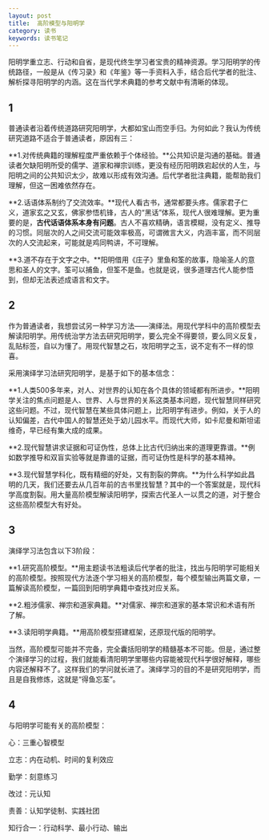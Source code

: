 ```yaml
---
layout: post
title:  高阶模型与阳明学
category: 读书
keywords: 读书笔记
---
```


阳明学重立志、行动和自省，是现代终生学习者宝贵的精神资源。学习阳明学的传统路径，一般是从《传习录》和《年鉴》等一手资料入手，结合后代学者的批注、解析探寻阳明学的内涵。这在当代学术典籍的参考文献中有清晰的体现。

## 1 ##

普通读者沿着传统道路研究阳明学，大都如宝山而空手归。为何如此？我认为传统研究道路不适合于普通读者，原因有三：

**1.对传统典籍的理解程度严重依赖于个体经验。**公共知识是沟通的基础。普通读者欠缺阳明所受的儒学、道家和禅宗训练，更没有经历阳明跌宕起伏的人生，与阳明之间的公共知识太少，故难以形成有效沟通。后代学者批注典籍，能帮助我们理解，但这一困难依然存在。

**2.话语体系制约了交流效率。**现代人看古书，通常都要头疼。儒家君子仁义，道家玄之又玄，佛家参悟机锋，古人的“黑话”体系，现代人很难理解。更为重要的是，**古代话语体系本身有问题**。古人不喜欢精确，语言模糊，没有定义、推导的习惯。同层次的人之间交流可能效率极高，可谓微言大义，内涵丰富，而不同层次的人交流起来，可能就是鸡同鸭讲，不可理解。

**3.道不存在于文字之中。**阳明借用《庄子》里鱼和筌的故事，隐喻圣人的意思和圣人的文字。筌可以捕鱼，但筌不是鱼。也就是说，很多道理古代人能参悟到，但却无法表述成语言和文字。

## 2 ##

作为普通读者，我想尝试另一种学习方法——演绎法。用现代学科中的高阶模型去解读阳明学。用传统治学方法去研究阳明学，要么完全不得要领，要么同义反复，乱贴标签，自以为懂了。用现代智慧之石，攻阳明学之玉，说不定有不一样的惊喜。

采用演绎学习法研究阳明学，是基于如下的基本信念：

**1.人类500多年来，对人、对世界的认知在各个具体的领域都有所进步。**阳明学关注的焦点问题是人、世界、人与世界的关系这类基本问题，现代智慧同样研究这些问题。不过，现代智慧在某些具体问题上，比阳明学有进步。例如，关于人的认知偏差，古代中国人的智慧还处于幼儿园水平。而现代大师，如卡尼曼和斯坦诺维奇，早已经有集大成的成果。

**2.现代智慧讲求证据和可证伪性，总体上比古代归纳出来的道理更靠谱。**例如数学推导和双盲实验等就是靠谱的证据，而可证伪性是科学的基本精神。

**3.现代智慧学科化，既有精细的好处，又有割裂的弊病。**为什么科学如此昌明的几天，我们还要去从几百年前的古书里找智慧？其中的一个答案就是，现代科学高度割裂。用大量高阶模型解读阳明学，探索古代圣人一以贯之的道，对于整合这些高阶模型大有好处。

## 3 ##

演绎学习法包含以下3阶段：

**1.研究高阶模型。**用主题读书法粗读后代学者的批注，找出与阳明学可能相关的高阶模型。按照现代方法逐个学习相关的高阶模型，每个模型输出两篇文章，一篇解读高阶模型，一篇回到阳明学典籍中查找对应关系。

**2.粗涉儒家、禅宗和道家典籍。**对儒家、禅宗和道家的基本常识和术语有所了解。

**3.读阳明学典籍。**用高阶模型搭建框架，还原现代版的阳明学。

当然，高阶模型可能并不完备，完全囊括阳明学的精髓基本不可能。但是，通过整个演绎学习的过程，我们就能看清阳明学里哪些内容能被现代科学很好解释，哪些内容还解释不了。这样我们的学问就长进了。演绎学习的目的不是研究阳明学，而且是自我修炼，这就是“得鱼忘荃”。

## 4 ##

与阳明学可能有关的高阶模型：

心：三重心智模型

立志：内在动机、时间的复利效应

勤学：刻意练习

改过：元认知

责善：认知学徒制、实践社团

知行合一：行动科学、最小行动、输出


